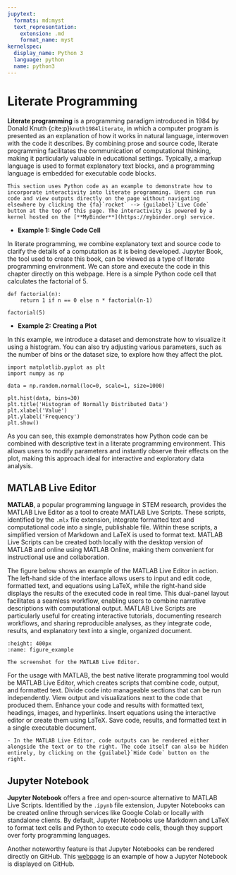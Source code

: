 ```yaml
---
jupytext:
  formats: md:myst
  text_representation:
    extension: .md
    format_name: myst
kernelspec:
  display_name: Python 3
  language: python
  name: python3
---
```


# Literate Programming

**Literate programming** is a programming paradigm introduced in 1984 by Donald Knuth {cite:p}`knuth1984literate`, in which a computer program is presented as an explanation of how it works in natural language, interwoven with the code it describes. By combining prose and source code, literate programming facilitates the communication of computational thinking, making it particularly valuable in educational settings. Typically, a markup language is used to format explanatory text blocks, and a programming language is embedded for executable code blocks.

```{note}
This section uses Python code as an example to demonstrate how to incorporate interactivity into literate programming. Users can run code and view outputs directly on the page without navigating elsewhere by clicking the {fa}`rocket` --> {guilabel}`Live Code` button at the top of this page. The interactivity is powered by a kernel hosted on the [**MyBinder**](https://mybinder.org) service.
```

- **Example 1: Single Code Cell**

In literate programming, we combine explanatory text and source code to clarify the details of a computation as it is being developed. Jupyter Book, the tool used to create this book, can be viewed as a type of literate programming environment. We can store and execute the code in this chapter directly on this webpage. Here is a simple Python code cell that calculates the factorial of 5.

```{code-cell} python
def factorial(n):
    return 1 if n == 0 else n * factorial(n-1)

factorial(5)
```

- **Example 2: Creating a Plot**

In this example, we introduce a dataset and demonstrate how to visualize it using a histogram. You can also try adjusting various parameters, such as the number of bins or the dataset size, to explore how they affect the plot.

```{code-cell} python
import matplotlib.pyplot as plt
import numpy as np

data = np.random.normal(loc=0, scale=1, size=1000)

plt.hist(data, bins=30)
plt.title('Histogram of Normally Distributed Data')
plt.xlabel('Value')
plt.ylabel('Frequency')
plt.show()
```

As you can see, this example demonstrates how Python code can be combined with descriptive text in a literate programming environment. This allows users to modify parameters and instantly observe their effects on the plot, making this approach ideal for interactive and exploratory data analysis.

## MATLAB Live Editor

**MATLAB**, a popular programming language in STEM research, provides the MATLAB Live Editor as a tool to create MATLAB Live Scripts. These scripts, identified by the `.mlx` file extension, integrate formatted text and computational code into a single, publishable file. Within these scripts, a simplified version of Markdown and LaTeX is used to format text. MATLAB Live Scripts can be created both locally with the desktop version of MATLAB and online using MATLAB Online, making them convenient for instructional use and collaboration. 

The figure below shows an example of the MATLAB Live Editor in action. The left-hand side of the interface allows users to input and edit code, formatted text, and equations using LaTeX, while the right-hand side displays the results of the executed code in real time. This dual-panel layout facilitates a seamless workflow, enabling users to combine narrative descriptions with computational output. MATLAB Live Scripts are particularly useful for creating interactive tutorials, documenting research workflows, and sharing reproducible analyses, as they integrate code, results, and explanatory text into a single, organized document.

```{figure} _static/fig1-1.png
:height: 400px
:name: figure_example

The screenshot for the MATLAB Live Editor.
```

For the usage with MATLAB, the best native literate programming tool would be MATLAB Live Editor, which creates scripts that combine code, output, and formatted text. Divide code into manageable sections that can be run independently. View output and visualizations next to the code that produced them. Enhance your code and results with formatted text, headings, images, and hyperlinks. Insert equations using the interactive editor or create them using LaTeX. Save code, results, and formatted text in a single executable document. 

```{note}
- In the MATLAB Live Editor, code outputs can be rendered either alongside the text or to the right. The code itself can also be hidden entirely, by clicking on the {guilabel}`Hide Code` button on the right.
```

## Jupyter Notebook

**Jupyter Notebook** offers a free and open-source alternative to MATLAB Live Scripts. Identified by the `.ipynb` file extension, Jupyter Notebooks can be created online through services like Google Colab or locally with standalone clients. By default, Jupyter Notebooks use Markdown and LaTeX to format text cells and Python to execute code cells, though they support over forty programming languages. 

Another noteworthy feature is that Jupyter Notebooks can be rendered directly on GitHub. This [webpage](https://github.com/jupyter/notebook/blob/main/docs/source/examples/Notebook/Running%20Code.ipynb) is an example of how a Jupyter Notebook is displayed on GitHub.
